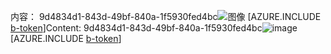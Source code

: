 <span data-ttu-id="f5526-101">内容： 9d4834d1-843d-49bf-840a-1f5930fed4bc![图像](33517f86-a2b5-4248-8251-768d89dcd556.png)
[AZURE.INCLUDE [b-token](ec788009-fe3f-4dbc-a3fe-1e0ada2003a6.md)]</span><span class="sxs-lookup"><span data-stu-id="f5526-101">Content: 9d4834d1-843d-49bf-840a-1f5930fed4bc![image](33517f86-a2b5-4248-8251-768d89dcd556.png)
[AZURE.INCLUDE [b-token](ec788009-fe3f-4dbc-a3fe-1e0ada2003a6.md)]</span></span>
